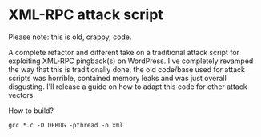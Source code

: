 # XML-RPC attack script

Please note: this is old, crappy, code.

A complete refactor and different take on a traditional attack script for exploiting XML-RPC pingback(s) on WordPress. I've completely revamped the way that this is traditionally done, the old code/base used for attack scripts was horrible, contained memory leaks and was just overall disgusting. I'll release a guide on how to adapt this code for other attack vectors.

How to build?
```
gcc *.c -D DEBUG -pthread -o xml
```
